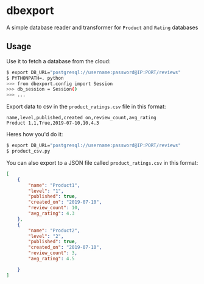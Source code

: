 # dbexport 

A simple database reader and transformer for `Product` and `Rating` databases

## Usage

Use it to fetch a database from the cloud:
``` bash
$ export DB_URL="postgresql://username:password@IP:PORT/reviews"
$ PYTHONPATH=. python
>>> from dbexport.config import Session
>>> db_session = Session()
>>> ...
```

Export data to csv in the `product_ratings.csv` file in this format:
``` csv
name,level,published,created_on,review_count,avg_rating
Product 1,1,True,2019-07-10,10,4.3
```

Heres how you'd do it:
``` bash
$ export DB_URL="postgresql://username:password@IP:PORT/reviews"
$ product_csv.py
```

You can also export to a JSON file called `product_ratings.csv` in this format:
``` JSON
[
    {
        "name": "Product1",
        "level": "1",
        "published": true,
        "created_on": "2019-07-10",
        "review_count": 10,
        "avg_rating": 4.3
    },
    {
        "name": "Product2",
        "level": "2",
        "published": true,
        "created_on": "2019-07-10",
        "review_count": 3,
        "avg_rating": 4.5

    }
]
```





